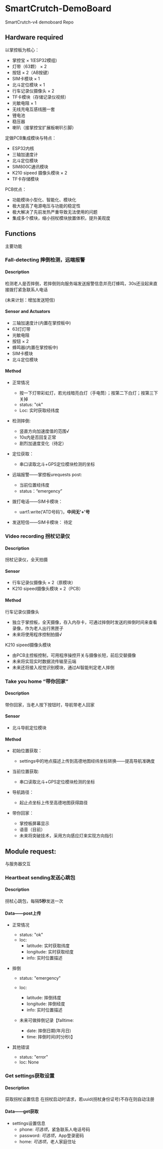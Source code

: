 # SmartCrutch-DemoBoard

SmartCrutch-v4 demoboard Repo


## Hardware required
以掌控板为核心：
- 掌控宝 × 1(ESP32模组)
- 灯带（63颗） × 2
- 按钮 × 2（AB按键）
- SIM卡模块 × 1
- 北斗定位模块 × 1
- 行车记录仪摄像头 × 2
- TF卡模块（存储记录仪视频）
- 光敏电阻 × 1
- 无线充电互感线圈一套
- 锂电池
- 稳压器
- 喇叭（接掌控宝扩展板喇叭引脚）

定做PCB集成模块与特点：
- ESP32内核
- 三轴加速度计
- 北斗定位模块
- SIM800C通讯模块
- K210 sipeed 摄像头模块 × 2
- TF卡存储模块

PCB优点：
- 功能模块小型化、智能化、模块化
- 极大提高了电源电压与功能的稳定性
- 极大解决了先前发热严重导致无法使用的问题
- 集成多个模块，缩小拐杖模块放置体积，提升美观度


## Functions
主要功能

### Fall-detecting 摔倒检测，远端报警

#### Description
检测老人是否摔倒，若摔倒则向服务端发送报警信息并亮灯蜂鸣，30s还没起来直接拨打紧急联系人电话

(未来计划：增加发送短信)

#### Sensor and Actuators
- 三轴加速度计(内置在掌控板中)
- 63灯灯带
- 光敏电阻
- 按钮 × 2
- 蜂鸣器(内置在掌控板中)
- SIM卡模块
- 北斗定位模块

#### Method
- 正常情况
    - 按一下灯带彩虹灯，若光线暗亮白灯（手电筒）；按第二下白灯；按第三下关掉
    - status: "ok"
    - Loc: 实时获取经纬度

- 检测摔倒:
    - 竖直方向加速度值的范围√
    - 10s内是否回复正常
    - 剧烈加速度变化（待定）

- 定位获取：
    - 串口读取北斗+GPS定位模块检测的坐标

- 远端报警——掌控板urequests post:
    - 当前位置经纬度
    - status：“emergency”

- 拨打电话——SIM卡模块：
    - uart1.write('ATD号码')，**中间无'+'号**

- 发送短信——SIM卡模块：
待定


### Video recording 拐杖记录仪

#### Description
拐杖记录仪，全天拍摄

#### Sensor
- 行车记录仪摄像头 × 2（原模块）
- K210 sipeed摄像头模块 × 2（PCB）

#### Method
行车记录仪摄像头
- 独立于掌控板，全天摄像，存入内存卡，可通过摔倒时发送的摔倒时间来查看录像，作为老人出行黑匣子
- 未来将使用程序控制拍摄√

K210 sipeed摄像头模块
- 由PCB主控板控制，可用程序操控开关与摄像长短，前后交替摄像
- 未来将实现实时数据流传输至云端
- 未来还将接入视觉识别模块，通过AI智能判定老人摔倒


### Take you home “带你回家”

#### Description
带你回家，当老人按下按钮时，导航带老人回家

#### Sensor
- 北斗导航定位模块

#### Method
- 初始位置获取：
    - settings中的地点描述上传到高德地图经纬坐标转换——提高导航准确度

- 当前位置获取:
    - 串口读取北斗+GPS定位模块检测的坐标

- 导航路径：
    - 起止点坐标上传至高德地图获得路径

- 带你回家：
    - 掌控板屏幕显示
    - 语音（目前）
    - 未来将突破技术，采用方向感应灯来实现方向指引


## Module request:
与服务器交互

### Heartbeat sending发送心跳包

#### Description
拐杖心跳包，每隔**5秒**发送一次

#### Data——post上传
- 正常情况
    - status: "ok"
    - loc: 
        - latitude: 实时获取纬度
        - longitude: 实时获取经度
        - info: 实时位置描述

- 摔倒
    - status: "emergency"
    - loc:
        - latitude: 摔倒纬度
        - longitude: 摔倒经度
        - info: 实时位置描述
    
    - 未来可做摔倒记录【falltime:
        - date: 摔倒日期(年月日)
        - time: 摔倒时间(时分秒)】

- 其他错误
    - status: "error"
    - loc: None


### Get settings获取设置

#### Description
获取拐杖设置信息
在拐杖启动时请求，若uuid(拐杖身份证号)不存在则自动注册

#### Data——get获取
- settings设置信息
    - phone: *可选项*，紧急联系人电话号码
    - password: *可选项*，App登录密码
    - home: *可选项*，老人家庭住址
